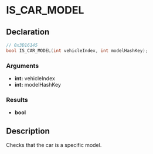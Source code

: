 # IS_CAR_MODEL

## Declaration
```cpp
// 0x3D16145
bool IS_CAR_MODEL(int vehicleIndex, int modelHashKey);
```

### Arguments
- **int:** vehicleIndex
- **int:** modelHashKey

### Results
- **bool**

## Description
Checks that the car is a specific model.